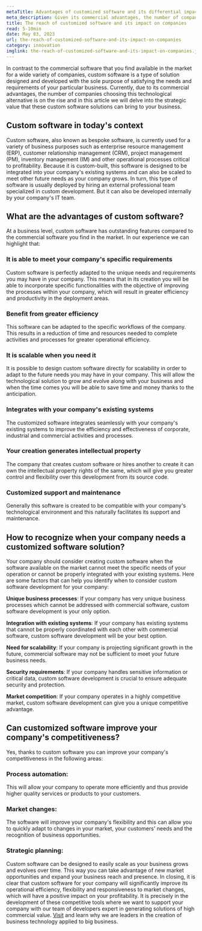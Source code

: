 ```yaml
---
metaTitle: Advantages of customized software and its differential impact on enterprises
meta_description: Given its commercial advantages, the number of companies choosing custom software to meet their needs is on the rise and today we will delve into the strategic value that these developments can bring to your business.
title: The reach of customized software and its impact on companies
read: 5-10min
date: May 03, 2023
url: the-reach-of-customized-software-and-its-impact-on-companies
category: innovation
imglink: the-reach-of-customized-software-and-its-impact-on-companies.jpg
---
```


In contrast to the commercial software that you find available in the market for a wide variety of companies, custom software is a type of solution designed and developed with the sole purpose of satisfying the needs and requirements of your particular business.
Currently, due to its commercial advantages, the number of companies choosing this technological alternative is on the rise and in this article we will delve into the strategic value that these custom software solutions can bring to your business.

## Custom software in today's context

Custom software, also known as bespoke software, is currently used for a variety of business purposes such as enterprise resource management (ERP), customer relationship management (CRM), project management (PM), inventory management (IM) and other operational processes critical to profitability.
Because it is custom-built, this software is designed to be integrated into your company's existing systems and can also be scaled to meet other future needs as your company grows.
In turn, this type of software is usually deployed by hiring an external professional team specialized in custom development. But it can also be developed internally by your company's IT team.

## What are the advantages of custom software?

At a business level, custom software has outstanding features compared to the commercial software you find in the market. In our experience we can highlight that:

### **It is able to meet your company's specific requirements**

Custom software is perfectly adapted to the unique needs and requirements you may have in your company. This means that in its creation you will be able to incorporate specific functionalities with the objective of improving the processes within your company, which will result in greater efficiency and productivity in the deployment areas.

### **Benefit from greater efficiency**

This software can be adapted to the specific workflows of the company. This results in a reduction of time and resources needed to complete activities and processes for greater operational efficiency.

### **It is scalable when you need it**

It is possible to design custom software directly for scalability in order to adapt to the future needs you may have in your company. This will allow the technological solution to grow and evolve along with your business and when the time comes you will be able to save time and money thanks to the anticipation.

### **Integrates with your company's existing systems**

The customized software integrates seamlessly with your company's existing systems to improve the efficiency and effectiveness of corporate, industrial and commercial activities and processes.

### **Your creation generates intellectual property**

The company that creates custom software or hires another to create it can own the intellectual property rights of the same, which will give you greater control and flexibility over this development from its source code.

### **Customized support and maintenance**

Generally this software is created to be compatible with your company's technological environment and this naturally facilitates its support and maintenance.

## How to recognize when your company needs a customized software solution?

Your company should consider creating custom software when the software available on the market cannot meet the specific needs of your operation or cannot be properly integrated with your existing systems.
Here are some factors that can help you identify when to consider custom software development for your company:

**Unique business processes**: If your company has very unique business processes which cannot be addressed with commercial software, custom software development is your only option.

**Integration with existing systems**: If your company has existing systems that cannot be properly coordinated with each other with commercial software, custom software development will be your best option.

**Need for scalability**: If your company is projecting significant growth in the future, commercial software may not be sufficient to meet your future business needs.

**Security requirements**: If your company handles sensitive information or critical data, custom software development is crucial to ensure adequate security and protection.

**Market competition**: If your company operates in a highly competitive market, custom software development can give you a unique competitive advantage.

## Can customized software improve your company's competitiveness?

Yes, thanks to custom software you can improve your company's competitiveness in the following areas:

### Process automation:

This will allow your company to operate more efficiently and thus provide higher quality services or products to your customers.

### Market changes:

The software will improve your company's flexibility and this can allow you to quickly adapt to changes in your market, your customers' needs and the recognition of business opportunities.

### Strategic planning:

Custom software can be designed to easily scale as your business grows and evolves over time. This way you can take advantage of new market opportunities and expand your business reach and presence.
In closing, it is clear that custom software for your company will significantly improve its operational efficiency, flexibility and responsiveness to market changes, which will have a positive impact on your profitability.
It is precisely in the development of these competitive tools where we want to support your company with our team of developers expert in generating solutions of high commercial value. [Visit](https://www.dreamcodesoft.com/en/about) and learn why we are leaders in the creation of business technology applied to big business.

